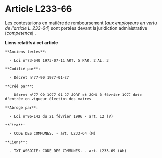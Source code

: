 # Article L233-66

Les contestations en matière de remboursement [*aux employeurs en vertu de l'article L. 233-64*] sont portées devant la
juridiction administrative [*compétence*] .

**Liens relatifs à cet article**

	**Anciens textes**:

	  - Loi n°73-640 1973-07-11 ART. 5 PAR. 2 AL. 3

	**Codifié par**:

	  - Décret n°77-90 1977-01-27

	**Créé par**:

	  - Décret n°77-90 1977-01-27 JORF et JONC 3 février 1977 date d'entrée en vigueur élection des maires

	**Abrogé par**:

	  - Loi n°96-142 du 21 février 1996 - art. 12 (V)

	**Cite**:

	  - CODE DES COMMUNES. - art. L233-64 (M)

	**Liens**:

	  - TXT_ASSOCIE: CODE DES COMMUNES. - art. L233-69 (Ab)
